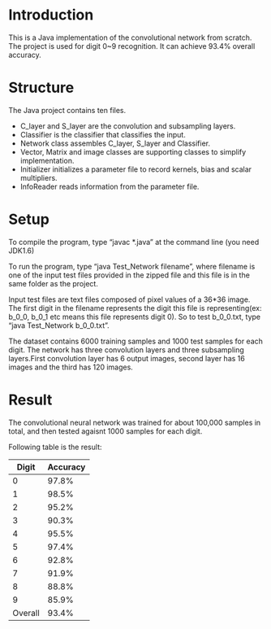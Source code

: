 # Introduction

This is a Java implementation of the convolutional network from scratch. The project is used for digit 0~9 recognition. It can achieve 93.4% overall accuracy.

# Structure

The Java project contains ten files. 
- C_layer and S_layer are the convolution and subsampling layers.
- Classifier is the classifier that classifies the input.
- Network class assembles C_layer, S_layer and Classifier.
- Vector, Matrix and image classes are supporting classes to simplify implementation.
- Initializer initializes a parameter file to record kernels, bias and scalar multipliers.
- InfoReader reads information from the parameter file.

# Setup

To compile the program, type “javac *.java” at the command line (you need JDK1.6)

To run the program, type “java Test_Network filename”, where filename is one of the input test files provided in the zipped file and this file is in the same folder as the project.

Input test files are text files composed of pixel values of a 36*36 image. The first digit in the filename represents the digit this file is representing(ex: b_0_0, b_0_1 etc means this file represents digit 0). So to test b_0_0.txt, type “java Test_Network b_0_0.txt”.

The dataset contains 6000 training samples and 1000 test samples for each digit. The network has three convolution layers and three subsampling layers.First convolution layer has 6 output images, second layer has 16 images and the third has 120 images.

# Result
The convolutional neural network was trained for about 100,000 samples in total, and then tested agaisnt 1000 samples for each digit. 

Following table is the result:

| Digit | Accuracy |
| ----- | -------- |
| 0 | 97.8% |
| 1 | 98.5% |
| 2 | 95.2% |
| 3 | 90.3% |
| 4 | 95.5% |
| 5 | 97.4% |
| 6 | 92.8% |
| 7 | 91.9% |
| 8 | 88.8% |
| 9 | 85.9% |
| Overall | 93.4% |